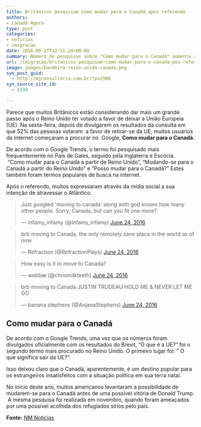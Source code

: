 ```yaml
---
title: Britânicos pesquisam Como mudar para o Canadá após referendo
authors:
- Canadá Agora
type: post
categories:
- noticias
- imigracao
date: 2016-06-27T12:51:24+00:00
summary: Número de pesquisas sobre "Como mudar para o Canadá" aumenta após o fim da votação pelo referendo da brexit
url: /imigracao/britanicos-pesquisam-como-mudar-para-o-canada-pos-referendo.html
image: images/bandeira-reino-unido-canada.png
syn_post_guid:
  - http://mjconsultoria.com.br/?p=2900
syn_source_site_id:
  - 5339

---
```

Parece que muitos Britânicos estão considerando dar mais um grande passo após o Reino Unido ter votado a favor de deixar a União Europeia (UE). Na sexta-feira, depois de divulgarem os resultados da consulta em que 52% das pessoas votaram  a favor de retirar-se da UE, muitos usuários da Internet começaram a procurar no  Google, **Como mudar para o Canadá.**

De acordo com o Google Trends, o termo foi pesquisado mais frequentemente no País de Gales, seguido pela Inglaterra e Escócia.  “Como mudar para o Canadá a partir de Reino Unido”, “Mudando-se para o Canadá a partir do Reino Unido” e “Posso mudar para o Canadá?” Estes também foram termos populares de busca na internet.

Após o referendo, muitos expressaram através da mídia social a sua intenção de atravessar o Atlântico.

<blockquote class="twitter-tweet lazyload" data-expand="600" data-script="//platform.twitter.com/widgets.js"  data-width="550">
  <p lang="en" dir="ltr">
    Just googled 'moving to canada' along with god knows how many other people. Sorry, Canada, but can you fit one more?
  </p>

  <p>
    &mdash; infamy_infamy (@infamy_infamy) <a href="https://twitter.com/infamy_infamy/status/746225789599809536">June 24, 2016</a>
  </p>
</blockquote>

<blockquote class="twitter-tweet lazyload" data-expand="600" data-script="//platform.twitter.com/widgets.js"  data-width="550">
  <p lang="en" dir="ltr">
    brb moving to Canada, the only remotely sane place in the world as of now
  </p>

  <p>
    &mdash; Refraction (@RefractionPlays) <a href="https://twitter.com/RefractionPlays/status/746285243976540160">June 24, 2016</a>
  </p>
</blockquote>

<blockquote class="twitter-tweet lazyload" data-expand="600" data-script="//platform.twitter.com/widgets.js"  data-width="550">
  <p lang="en" dir="ltr">
    How easy is it to move to Canada?
  </p>

  <p>
    &mdash; webbæ (@chrismilkteeth) <a href="https://twitter.com/chrismilkteeth/status/746284691540553728">June 24, 2016</a>
  </p>
</blockquote>

<blockquote class="twitter-tweet lazyload" data-expand="600" data-script="//platform.twitter.com/widgets.js"  data-width="550">
  <p lang="en" dir="ltr">
    brb moving to Canada JUSTIN TRUDEAU HOLD ME & NEVER LET ME GO
  </p>

  <p>
    &mdash; banana stephens (@AnjanaStephens) <a href="https://twitter.com/AnjanaStephens/status/746250240924258304">June 24, 2016</a>
  </p>
</blockquote>

## Como mudar para o Canadá

De acordo com o Google Trends, uma vez que os números foram divulgados oficialmente com os resultados do Brexit, “O que é a UE?” foi o segundo termo mais procurado no Reino Unido. O primeiro lugar foi: ” O que significa sair da UE?”.

Isso deixou claro que o Canadá, aparentemente, é um destino popular para os estrangeiros insatisfeitos com a situação política em sua terra natal.

No início deste ano, muitos americanos levantaram a possibilidade de mudarem-se para o Canadá antes de uma possível vitória de Donald Trump.  A mesma pesquisa foi realizada em novembro, quando foram ameaçados por uma possível acolhida dos refugiados sírios pelo país.

**Fonte:** <a href="http://nmnoticias.ca/170157/busquedas-google-mudarse-canada-brexit-reino-unido/" target="_blank">NM Notícias</a>